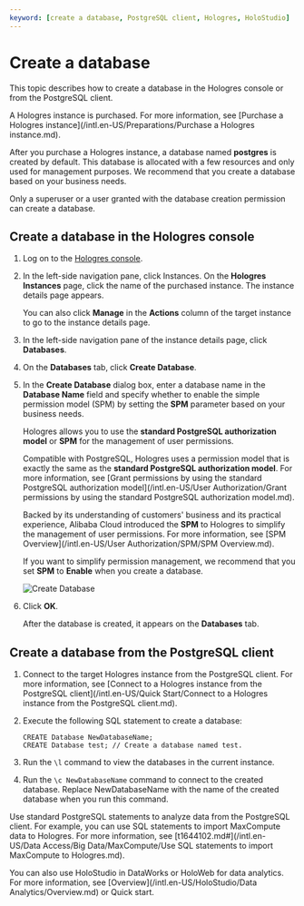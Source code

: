 ```yaml
---
keyword: [create a database, PostgreSQL client, Hologres, HoloStudio]
---
```


# Create a database

This topic describes how to create a database in the Hologres console or from the PostgreSQL client.

A Hologres instance is purchased. For more information, see [Purchase a Hologres instance](/intl.en-US/Preparations/Purchase a Hologres instance.md).

After you purchase a Hologres instance, a database named **postgres** is created by default. This database is allocated with a few resources and only used for management purposes. We recommend that you create a database based on your business needs.

Only a superuser or a user granted with the database creation permission can create a database.

## Create a database in the Hologres console

1.  Log on to the [Hologres console](https://hologram.console.aliyun.com/#/instance).

2.  In the left-side navigation pane, click Instances. On the **Hologres Instances** page, click the name of the purchased instance. The instance details page appears.

    You can also click **Manage** in the **Actions** column of the target instance to go to the instance details page.

3.  In the left-side navigation pane of the instance details page, click **Databases**.

4.  On the **Databases** tab, click **Create Database**.

5.  In the **Create Database** dialog box, enter a database name in the **Database Name** field and specify whether to enable the simple permission model \(SPM\) by setting the **SPM** parameter based on your business needs.

    Hologres allows you to use the **standard PostgreSQL authorization model** or **SPM** for the management of user permissions.

    Compatible with PostgreSQL, Hologres uses a permission model that is exactly the same as the **standard PostgreSQL authorization model**. For more information, see [Grant permissions by using the standard PostgreSQL authorization model](/intl.en-US/User Authorization/Grant permissions by using the standard PostgreSQL authorization model.md).

    Backed by its understanding of customers' business and its practical experience, Alibaba Cloud introduced the **SPM** to Hologres to simplify the management of user permissions. For more information, see [SPM Overview](/intl.en-US/User Authorization/SPM/SPM Overview.md).

    If you want to simplify permission management, we recommend that you set **SPM** to **Enable** when you create a database.

    ![Create Database](https://static-aliyun-doc.oss-cn-hangzhou.aliyuncs.com/assets/img/en-US/1670289951/p136042.png)

6.  Click **OK**.

    After the database is created, it appears on the **Databases** tab.


## Create a database from the PostgreSQL client

1.  Connect to the target Hologres instance from the PostgreSQL client. For more information, see [Connect to a Hologres instance from the PostgreSQL client](/intl.en-US/Quick Start/Connect to a Hologres instance from the PostgreSQL client.md).

2.  Execute the following SQL statement to create a database:

    ```
    CREATE Database NewDatabaseName;
    CREATE Database test; // Create a database named test.
    ```

3.  Run the `\l` command to view the databases in the current instance.

4.  Run the `\c NewDatabaseName` command to connect to the created database. Replace NewDatabaseName with the name of the created database when you run this command.


Use standard PostgreSQL statements to analyze data from the PostgreSQL client. For example, you can use SQL statements to import MaxCompute data to Hologres. For more information, see [t1644102.md\#](/intl.en-US/Data Access/Big Data/MaxCompute/Use SQL statements to import MaxCompute to Hologres.md).

You can also use HoloStudio in DataWorks or HoloWeb for data analytics. For more information, see [Overview](/intl.en-US/HoloStudio/Data Analytics/Overview.md) or Quick start.

